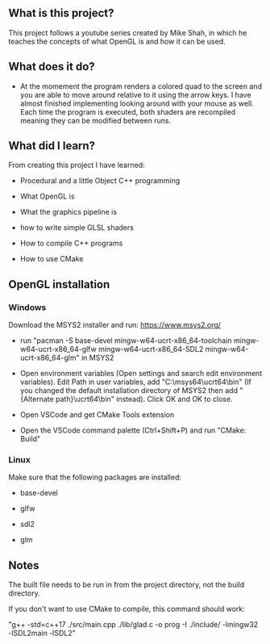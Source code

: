 ## What is this project?

This project follows a youtube series created by Mike Shah, in which he teaches the concepts of what OpenGL is and how it can be used.

## What does it do?

- At the momement the program renders a colored quad to the screen and you are able to move around relative to it using the arrow keys. I have almost finished implementing looking around with your mouse as well. Each time the program is executed, both shaders are recompiled meaning they can be modified between runs.

## What did I learn?

From creating this project I have learned:

- Procedural and a little Object C++ programming

- What OpenGL is

- What the graphics pipeline is

- how to write simple GLSL shaders

- How to compile C++ programs

- How to use CMake

## OpenGL installation

### Windows

Download the MSYS2 installer and run: https://www.msys2.org/

+ run "pacman -S base-devel mingw-w64-ucrt-x86_64-toolchain mingw-w64-ucrt-x86_64-glfw mingw-w64-ucrt-x86_64-SDL2 mingw-w64-ucrt-x86_64-glm" in MSYS2

+ Open environment variables (Open settings and search edit environment variables). Edit Path in user variables, add "C:\msys64\ucrt64\bin" (If you changed the default installation directory of MSYS2 then add "{Alternate path}\ucrt64\bin" instead). Click OK and OK to close.

+ Open VSCode and get CMake Tools extension

+ Open the VSCode command palette (Ctrl+Shift+P) and run "CMake: Build"

### Linux

Make sure that the following packages are installed:

+ base-devel

+ glfw

+ sdl2

+ glm

## Notes

The built file needs to be run in from the project directory, not the build directory.

If you don't want to use CMake to compile, this command should work:

"g++ -std=c++17 ./src/main.cpp ./lib/glad.c -o prog -I ./include/ -lmingw32 -lSDL2main -lSDL2"